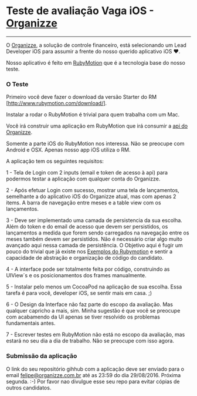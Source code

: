 # Teste de avaliação Vaga iOS - [Organizze](www.organizze.com.br)
--- 

O [Organizze](www.organizze.com.br), a solução de controle financeiro, está selecionando um Lead Developer iOS para assumir a frente do nosso querido aplicativo iOS :heart:.

Nosso aplicativo é feito em [RubyMotion](http://www.rubymotion.com/) que é a tecnologia base do nosso teste. 


### O Teste

Primeiro você deve fazer o download da versão Starter do RM [http://www.rubymotion.com/download/].

Instalar a rodar o RubyMotion é trivial para quem trabalha com um Mac.

Você irá construir uma aplicação em RubyMotion que irá consumir a [api do Organizze](https://github.com/organizze/api-doc).

Somente a parte iOS do RubyMotion nos interessa. Não se preocupe com Android e OSX. Apenas nosso app iOS utiliza o RM.

A aplicação tem os seguintes requisitos:

1 - Tela de Login com 2 inputs (email e token de acesso à api) para podermos testar a aplicação com qualquer conta do Organizze.

2 - Após efetuar Login com sucesso, mostrar uma tela de lançamentos, semelhante a do aplicativo iOS do Organizze atual, mas com apenas 2 items. A barra de navegação entre meses e a table view com os lançamentos.

3 - Deve ser implementado uma camada de persistencia da sua escolha. Além do token e do email de acesso que devem ser persistidos, os lançamentos a medida que forem sendo carregados na navegação entre os meses também devem ser persistidos. Não é necessário criar algo muito avançado aqui nessa camada de persistência. O Objetivo aqui é fugir um pouco do trivial que já existe nos [Exemplos do Rubymotion](http://www.rubymotion.com/developers/samples/) e sentir a capacidade de abstração e organização de código do candidato.

4 - A interface pode ser totalmente feita por código, construindo as UIView`s e os posicionamentos dos frames manualmente.

5 - Instalar pelo menos um CocoaPod na aplicação de sua escolha. Essa tarefa é para você, developer iOS, se sentir mais em casa. ;)

6 - O Design da Interface não faz parte do escopo da avaliação. Mas qualquer capricho a mais, sim. Minha sugestão é que você se preocupe com acabamendo da UI apenas se tiver resolvido os problemas fundamentais antes.

7 - Escrever testes em RubyMotion não está no escopo da avaliação, mas estará no seu dia a dia de trabalho. Não se preocupe com isso agora.


### Submissão da aplicação

O link do seu repositório gihhub com a aplicação deve ser enviado para o email felipe@organizze.com.br até as 23:59 do dia 29/08/2016. Próxima segunda. :-) Por favor nao divulgue esse seu repo para evitar cópias de outros candidatos.







